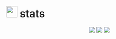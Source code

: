 # <img src="https://media4.giphy.com/media/MIGbtLZoVjbl0bYbAd/giphy.gif?cid=ecf05e472t2h0i8d7dcjaoau9iqtchhr899hxmpxzzgc7lyw&rid=giphy.gif" width="30"> stats
<div align="center">
    <img src="https://github-profile-summary-cards.vercel.app/api/cards/profile-details?username=apooravm&theme=rose_pine&count_private=true" />
    <img src="https://github-profile-summary-cards.vercel.app/api/cards/most-commit-language?username=apooravm&theme=rose_pine" />
    <img src="https://github-readme-streak-stats.herokuapp.com/?user=apooravm&hide_border=true&card_width=355&theme=rose_pine" />
</div>
